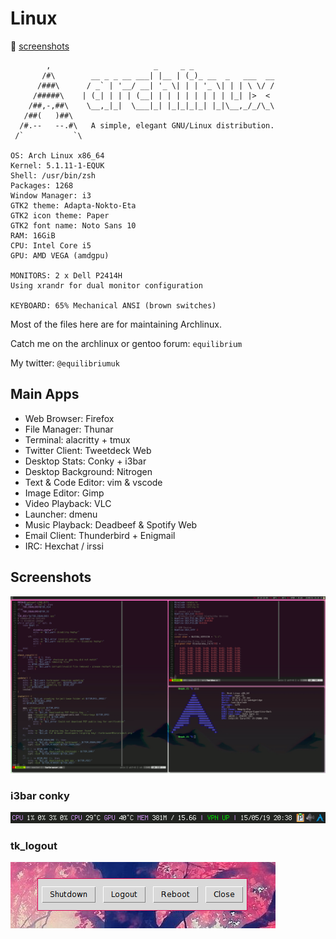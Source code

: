 # Linux

:city_sunset: [screenshots](#screenshots)

            ,                       _     _ _
           /#\        __ _ _ __ ___| |__ | (_)_ __  _   ___  __
          /###\      / _` | '__/ __| '_ \| | | '_ \| | | \ \/ /
         /#####\    | (_| | | | (__| | | | | | | | | |_| |>  <
        /##,-,##\    \__,_|_|  \___|_| |_|_|_|_| |_|\__,_/_/\_\
       /##(   )##\
      /#.--   --.#\   A simple, elegant GNU/Linux distribution.
     /`           `\

    OS: Arch Linux x86_64
    Kernel: 5.1.11-1-EQUK
    Shell: /usr/bin/zsh
    Packages: 1268
    Window Manager: i3
    GTK2 theme: Adapta-Nokto-Eta
    GTK2 icon theme: Paper
    GTK2 font name: Noto Sans 10
    RAM: 16GiB
    CPU: Intel Core i5
    GPU: AMD VEGA (amdgpu)

    MONITORS: 2 x Dell P2414H
    Using xrandr for dual monitor configuration

    KEYBOARD: 65% Mechanical ANSI (brown switches)

Most of the files here are for maintaining Archlinux.

Catch me on the archlinux or gentoo forum: `equilibrium`

My twitter: `@equilibriumuk`

## Main Apps

- Web Browser: Firefox
- File Manager: Thunar
- Terminal: alacritty + tmux
- Twitter Client: Tweetdeck Web
- Desktop Stats: Conky + i3bar
- Desktop Background: Nitrogen
- Text & Code Editor: vim & vscode
- Image Editor: Gimp
- Video Playback: VLC
- Launcher: dmenu
- Music Playback: Deadbeef & Spotify Web
- Email Client: Thunderbird + Enigmail
- IRC: Hexchat / irssi

## Screenshots

![](https://raw.githubusercontent.com/equk/linux/master/screenshots/linux_desktop.png)

### i3bar conky

![](https://raw.githubusercontent.com/equk/linux/master/screenshots/i3bar_conky.png)

### tk_logout

![](https://raw.githubusercontent.com/equk/linux/master/screenshots/tk_logout_07062014.png)
